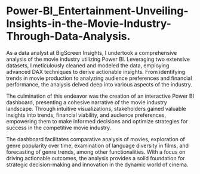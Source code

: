 # Power-BI_Entertainment-Unveiling-Insights-in-the-Movie-Industry-Through-Data-Analysis.
As a data analyst at BigScreen Insights, I undertook a comprehensive analysis of the movie industry utilizing Power BI. Leveraging two extensive datasets, I meticulously cleaned and modeled the data, employing advanced DAX techniques to derive actionable insights. From identifying trends in movie production to analyzing audience preferences and financial performance, the analysis delved deep into various aspects of the industry.

The culmination of this endeavor was the creation of an interactive Power BI dashboard, presenting a cohesive narrative of the movie industry landscape. Through intuitive visualizations, stakeholders gained valuable insights into trends, financial viability, and audience preferences, empowering them to make informed decisions and optimize strategies for success in the competitive movie industry.

The dashboard facilitates comparative analysis of movies, exploration of genre popularity over time, examination of language diversity in films, and forecasting of genre trends, among other functionalities. With a focus on driving actionable outcomes, the analysis provides a solid foundation for strategic decision-making and innovation in the dynamic world of cinema.
